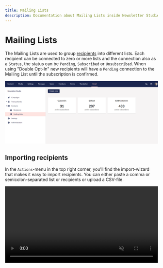 ```yaml
---
title: Mailing Lists
description: Documentation about Mailing Lists inside Newsletter Studio
---
```

# Mailing Lists
The Mailing Lists are used to group [recipients](../concepts/recipients.md) into different lists. Each recipient can be connected to zero or more lists and the connection also as a `Status`, the status can be `Pending`, `Subscribed` or `Unsubscribed`. When using "Double Opt-In" new recipients will have a `Pending` connection to the Mailing List until the subscription is confirmed.

![email-editor--edit](/media/mailing-lists--overview.png)

## Importing recipients
In the `Actions`-menu in the top right corner, you'll find the import-wizard that makes it easy to import recipients. You can either paste a comma or semicolon-separated list or recipients or upload a CSV-file.

<video src="/media/import-recipients-paste.mp4" autoplay loop muted playsinline width="100%" />
